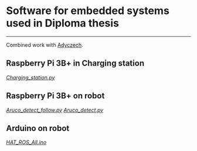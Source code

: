 # Software for embedded systems used in Diploma thesis
---

Combined work with [Adyczech](https://github.com/adyczech).

## Raspberry Pi 3B+ in Charging station
[<em>Charging_station.py</em>](src/Charging_station.py)

## Raspberry Pi 3B+ on robot
[<em>Aruco_detect_follow.py</em>](src/Aruco_detect_follow.py)
[<em>Aruco_detect.py</em>](src/Aruco_detect.py)

## Arduino on robot
[<em>HAT_ROS_All.ino</em>](Arduino/HAT_ROS_All.ino)